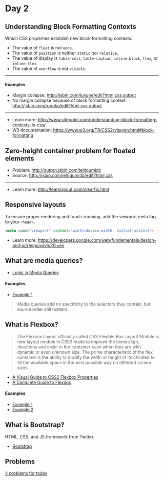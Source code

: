 # Day 2

## Understanding Block Formatting Contexts

Which CSS properties establish new block formatting contexts:
+ The value of `float` is not `none`.
+ The value of `position` is neither `static` nor `relative`.
+ The value of display is `table-cell`, `table-caption`, `inline-block`, `flex`, or `inline-flex`.
+ The value of `overflow` is not `visible`.

---

#### Examples

+ Margin collapse: http://jsbin.com/luxune/edit?html,css,output
+ No margin collapse because of block formatting context: http://jsbin.com/roqaku/edit?html,css,output

---

+ Learn more: http://www.sitepoint.com/understanding-block-formatting-contexts-in-css/
+ W3 documentation: https://www.w3.org/TR/CSS2/visuren.html#block-formatting

## Zero-height container problem for floated elements

+ Problem: http://output.jsbin.com/jehiqumido
+ Source: http://jsbin.com/jehiqumido/edit?html,css

---

+ Learn more: http://learnlayout.com/clearfix.html

## Responsive layouts

To ensure proper rendering and touch zooming, add the viewport meta tag to your `<head>`.

```html
<meta name="viewport" content="width=device-width, initial-scale=1">
```

+ Learn more: https://developers.google.com/web/fundamentals/design-and-ui/responsive/?hl=en

## What are media queries?

+ [Logic in Media Queries](https://css-tricks.com/logic-in-media-queries/)

#### Examples

+ [Example 1](http://jsbin.com/nugeba/6/edit?html)

> Media queries add no specificity to the selectors they contain, but source order still matters.

## What is Flexbox?

> The Flexbox Layout officially called CSS Flexible Box Layout Module is new layout module in CSS3 made to improve the items align, directions and order in the container even when they are with dynamic or even unknown size. The prime characteristic of the flex container is the ability to modify the width or height of its children to fill the available space in the best possible way on different screen sizes.

+ [A Visual Guide to CSS3 Flexbox Properties](https://scotch.io/tutorials/a-visual-guide-to-css3-flexbox-properties)
+ [A Complete Guide to Flexbox](https://css-tricks.com/snippets/css/a-guide-to-flexbox/)

#### Examples

+ [Example 1](http://jsbin.com/fuduwu/edit?html,output)
+ [Example 2](http://jsbin.com/sedowe/edit?html,output)

## What is Bootstrap?

HTML, CSS, and JS framework from Twitter.

+ [Bootstrap](http://getbootstrap.com)

## Problems

[4 problems for today](problems.md)

